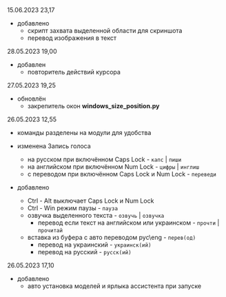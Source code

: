 15.06.2023 23,17
* добавлено
  * скрипт захвата выделенной области для скриншота
  * перевод изображения в текст
  
28.05.2023 19,00
* добавлен
  * повторитель действий курсора

27.05.2023 19,25
* обновлён
  * закрепитель окон **windows_size_position.py**

26.05.2023 12,55
* команды разделены на модули для удобства  

* изменена Запись голоса   
  * на русском при включённом Caps Lock - `капс` | `пиши`  
  * на английском при включённом Num Lock - `цифры` | `инглиш`  
  * с переводом при включённом Caps Lock и Num Lock - `переведи`  

* добавлено  
  * Ctrl - Alt выключает Caps Lock и Num Lock  
  * Ctrl - Win режим паузы - `пауза`  
  * озвучка выделенного текста - `озвучь` | `озвучка`  
    * перевод если текст на английском или украинском - `прочти` | `прочитай`  
  * вставка из буфера с авто переводом рус\eng - `перев(од)`  
    * перевод на украинский - `украинск(ий)`  
    * перевод на русский - `русск(ий)`  

26.05.2023 17,10
* добавлено  
  * авто установка моделей и ярлыка ассистента при запуске